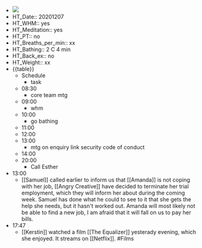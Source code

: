 - ![](https://firebasestorage.googleapis.com/v0/b/firescript-577a2.appspot.com/o/imgs%2Fapp%2FDavidsroam%2F2Bsix80LTl.png?alt=media&token=a074faa3-a251-4a92-b338-f5788a47733c)
- HT_Date:: 20201207
- HT_WHM:: yes
- HT_Meditation:: yes
- HT_PT:: no
- HT_Breaths_per_min:: xx 
- HT_Bathing:: 2 C 4 min
- HT_Back_ex:: no
- HT_Weight:: xx
- {{table}} 
    - Schedule 
        - task
    - 08:30
        - core team mtg
    - 09:00
        - whm
    - 10:00 
        - go bathing
    - 11:00 
    - 12:00
    - 13:00
        - mtg on enquiry link security code of conduct
    - 14:00 
    - 20:00
        - Call Esther
- 13:00
    - [[Samuel]] called earlier to inform us that [[Amanda]] is not coping with her job, [[Angry Creative]] have decided to terminate her trial employment, which they will inform her about during the coming week. Samuel has done what he could to see to it that she gets the help she needs, but it hasn't worked out. Amanda will most likely not be able to find a new job, I am afraid that it will fall on us to pay her bills.
- 17:47
    - [[Kerstin]] watched a film [[The Equalizer]] yesterady evening, which she enjoyed. It streams on [[Netflix]]. #Films
